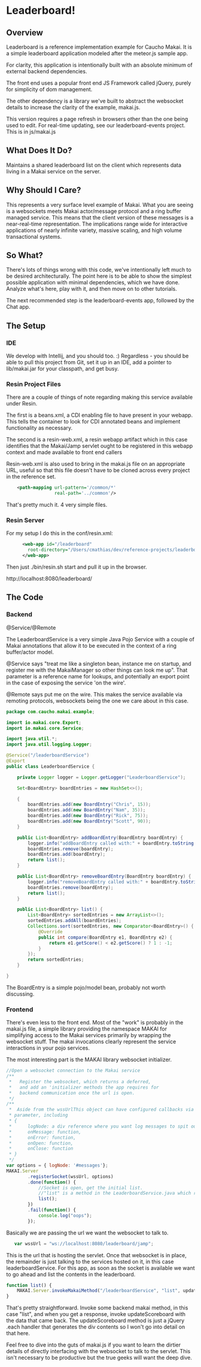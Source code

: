 # Leaderboard!

## Overview
Leaderboard is a reference implementation example for Caucho Makai. It is a simple leaderboard application modeled after
the meteor.js sample app.

For clarity, this application is intentionally built with an absolute minimum of external backend dependencies.

The front end uses a popular front end JS Framework called jQuery, purely for simplicity of dom management.

The other dependency is a library we've built to abstract the websocket details to increase the clarity
of the example, makai.js.

This version requires a page refresh in browsers other than the one being used to edit. For real-time updating,
see our leaderboard-events project. This is in js/makai.js


## What Does It Do?
Maintains a shared leaderboard list on the client which represents data living in a Makai service on the server.

## Why Should I Care?
This represents a very surface level example of Makai. What you are seeing is a websockets meets Makai actor/message protocol and a
ring buffer managed service.  This means that the client version of these messages is a near-real-time representation. The
implications range wide for interactive applications of nearly infinite variety, massive scaling, and high volume transactional
systems.


## So What?
There's lots of things wrong with this code, we've intentionally left much to be desired architecturally. The point here
is to be able to show the simplest possible application with minimal dependencies, which we have done. Analyze
what's here, play with it, and then move on to other tutorials.

The next recommended step is the leaderboard-events app, followed by the Chat app.

## The Setup
### IDE
We develop with Intellij, and you should too. :)  Regardless - you should be able to pull this project from Git,
set it up in an IDE, add a pointer to lib/makai.jar for your classpath, and get busy.

### Resin Project Files
There are a couple of things of note regarding making this service available under Resin.

The first is a beans.xml, a CDI enabling file to have present in your webapp. This tells the container
to look for CDI annotated beans and implement functionality as necessary.

The second is a resin-web.xml, a resin webapp artifact which in this case identifies that the Makai/Jamp servlet
ought to be registered in this webapp context and made available to front end callers

Resin-web.xml is also used to bring in the makai.js file on an appropriate URL, useful so that this file doesn't
have to be cloned across every project in the reference set.

```xml
    <path-mapping url-pattern='/common/*'
                  real-path='../common'/>
```

That's pretty much it.  4 very simple files.

### Resin Server
For my setup I do this in the conf/resin.xml:
```xml
      <web-app id="/leaderboard"
      	root-directory="/Users/cmathias/dev/reference-projects/leaderboard">
      </web-app>
```

Then just ./bin/resin.sh start and pull it up in the browser.

http://localhost:8080/leaderboard/

## The Code

### Backend

@Service/@Remote

The LeaderboardService is a very simple Java Pojo Service with a couple of Makai annotations that allow it to
be executed in the context of a ring buffer/actor model.

@Service says "treat me like a singleton bean, instance me on startup, and register me with the MakaiManager so
other things can look me up".  That parameter is a reference name for lookups, and potentially an export point
in the case of exposing the service 'on the wire'.

@Remote says put me on the wire. This makes the service available via remoting protocols, websockets being the
one we care about in this case.

```java
package com.caucho.makai.example;

import io.makai.core.Export;
import io.makai.core.Service;

import java.util.*;
import java.util.logging.Logger;

@Service("/leaderboardService")
@Export
public class LeaderboardService {

    private Logger logger = Logger.getLogger("LeaderboardService");

    Set<BoardEntry> boardEntries = new HashSet<>();

    {
        boardEntries.add(new BoardEntry("Chris", 15));
        boardEntries.add(new BoardEntry("Nam", 35));
        boardEntries.add(new BoardEntry("Rick", 75));
        boardEntries.add(new BoardEntry("Scott", 90));
    }

    public List<BoardEntry> addBoardEntry(BoardEntry boardEntry) {
        logger.info("addBoardEntry called with:" + boardEntry.toString());
        boardEntries.remove(boardEntry);
        boardEntries.add(boardEntry);
        return list();
    }

    public List<BoardEntry> removeBoardEntry(BoardEntry boardEntry) {
        logger.info("removeBoardEntry called with:" + boardEntry.toString());
        boardEntries.remove(boardEntry);
        return list();
    }

    public List<BoardEntry> list() {
        List<BoardEntry> sortedEntries = new ArrayList<>();
        sortedEntries.addAll(boardEntries);
        Collections.sort(sortedEntries, new Comparator<BoardEntry>() {
            @Override
            public int compare(BoardEntry e1, BoardEntry e2) {
                return e1.getScore() < e2.getScore() ? 1 : -1;
            }
        });
        return sortedEntries;
    }

}
```

The BoardEntry is a simple pojo/model bean, probably not worth discussing.

### Frontend
There's even less to the front end. Most of the "work" is probably in the makai.js file, a simple library
providing the namespace MAKAI for simplifying access to the Makai services primarily by wrapping
the websocket stuff.  The makai invocations clearly represent the service interactions in your pojo services.

The most interesting part is the MAKAI library websocket initializer.
```javascript
//Open a websocket connection to the Makai service
/**
 *   Register the websocket, which returns a deferred,
 *   and add an 'initializer methods the app requires for
 *   backend communication once the url is open.
 */
/**
 *  Aside from the wssUrlThis object can have configured callbacks via additional
 * parameter, including
 * {
 *      logNode: a div reference where you want log messages to spit out, in addition to console
 *      onMessage: function,
 *      onError: function,
 *      onOpen: function,
 *      onClose: function
 * }
 */
var options = { logNode: '#messages'};
MAKAI.Server
        .registerSocket(wssUrl, options)
        .done(function() {
            //Socket is open, get the initial list.
            //"list" is a method in the LeaderboardService.java which returns all active data.
            list();
        })
        .fail(function() {
            console.log("oops");
        });

```

Basically we are passing the url we want the websocket to talk to.

```javascript
   var wssUrl = "ws://localhost:8080/leaderboard/jamp";
```
This is the url that is hosting
the servlet. Once that websocket is in place, the remainder is just talking to the services hosted
on it, in this case leaderboardService. For this app, as soon as the socket is available we want
to go ahead and list the contents in the leaderboard.

```javascript
function list() {
    MAKAI.Server.invokeMakaiMethod("/leaderboardService", "list", updateScoreboard);
}
```

That's pretty straightforward.  Invoke some backend makai method, in this case "list", and when you get
a response, invoke updateScoreboard with the data that came back. The updateScoreboard method is just
a jQuery .each handler that generates the div contents so I won't go into detail on that here.

Feel free to dive into the guts of makai.js if you want to learn the dirtier details of directly interfacing
with the websocket to talk to the servlet. This isn't necessary to be productive but the true geeks will
want the deep dive.



